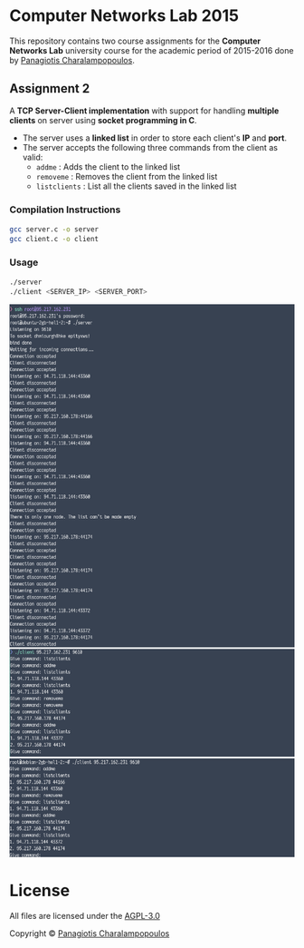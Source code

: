 # Computer Networks Lab 2015

This repository contains two course assignments for the **Computer Networks Lab** university course for the
academic period of 2015-2016 done by <a href="https://github.com/PARVD0XSVPR3ME">Panagiotis Charalampopoulos</a>.


## Assignment 2

A **TCP Server-Client implementation** with support for handling **multiple clients** on server using **socket
programming in C**.

- The server uses a **linked list** in order to store each client's **IP** and **port**.
- The server accepts the following three commands from the client as valid:
  - `addme` : Adds the client to the linked list
  - `removeme` : Removes the client from the linked list
  - `listclients` : List all the clients saved in the linked list

### Compilation Instructions

```bash
gcc server.c -o server
gcc client.c -o client
```

### Usage

```bash
./server
./client <SERVER_IP> <SERVER_PORT>
```

![](img/2022.01.31-02.08.43.screenshot.png)
![](img/2022.01.31-02.09.13.screenshot.png)
![](img/2022.01.31-02.09.27.screenshot.png)

# License
All files are licensed under the  [AGPL-3.0](https://www.gnu.org/licenses/agpl-3.0.en.html)

Copyright © <a href="https://github.com/PARVD0XSVPR3ME">Panagiotis Charalampopoulos</a>
